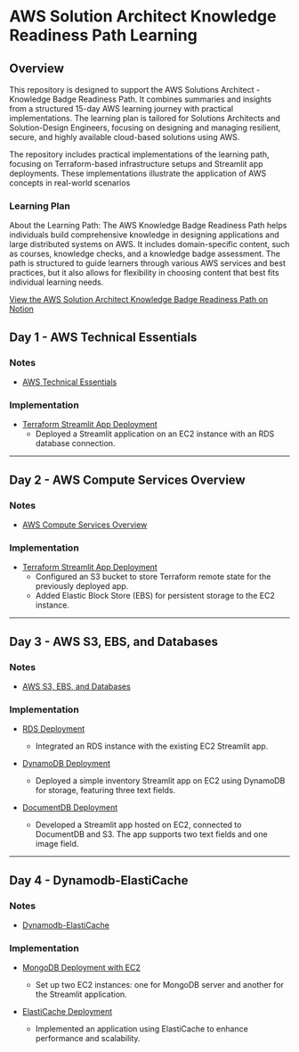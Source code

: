 # AWS Solution Architect Knowledge Readiness Path Learning

## Overview
This repository is designed to support the AWS Solutions Architect - Knowledge Badge Readiness Path. It combines summaries and insights from a structured 15-day AWS learning journey with practical implementations. The learning plan is tailored for Solutions Architects and Solution-Design Engineers, focusing on designing and managing resilient, secure, and highly available cloud-based solutions using AWS.

The repository includes practical implementations of the learning path, focusing on Terraform-based infrastructure setups and Streamlit app deployments. These implementations illustrate the application of AWS concepts in real-world scenarios

### Learning Plan
About the Learning Path:
The AWS Knowledge Badge Readiness Path helps individuals build comprehensive knowledge in designing applications and large distributed systems on AWS. It includes domain-specific content, such as courses, knowledge checks, and a knowledge badge assessment. The path is structured to guide learners through various AWS services and best practices, but it also allows for flexibility in choosing content that best fits individual learning needs.

[View the AWS Solution Architect Knowledge Badge Readiness Path on Notion](https://helix-minnow-e03.notion.site/9e06c208efcc4f59aaf5549210ae52c7?v=0633597eaccf46fea83dbdc762aa9b9d)


## Day 1 - AWS Technical Essentials

### Notes
- [AWS Technical Essentials](Day1-aws-technical-essentials/README)

### Implementation
- [Terraform Streamlit App Deployment](Day1-aws-technical-essentials/implementation/)
  - Deployed a Streamlit application on an EC2 instance with an RDS database connection.
---

## Day 2 - AWS Compute Services Overview

### Notes
- [AWS Compute Services Overview](Day2-aws-iam-compute-storage/README)

### Implementation
- [Terraform Streamlit App Deployment](Day2-aws-iam-compute-storage/implementation/)
  - Configured an S3 bucket to store Terraform remote state for the previously deployed app.
  - Added Elastic Block Store (EBS) for persistent storage to the EC2 instance.
---

## Day 3 - AWS S3, EBS, and Databases

### Notes
- [AWS S3, EBS, and Databases](Day3-EBS-Databases/README)

### Implementation
- [RDS Deployment](Day3-EBS-Databases/implementation-RDS/)
  - Integrated an RDS instance with the existing EC2 Streamlit app.

- [DynamoDB Deployment](Day3-EBS-Databases/implementation-DynamoDB/)
  - Deployed a simple inventory Streamlit app on EC2 using DynamoDB for storage, featuring three text fields.

- [DocumentDB Deployment](Day3-EBS-Databases/implementation-DynamoDB/)
  - Developed a Streamlit app hosted on EC2, connected to DocumentDB and S3. The app supports two text fields and one image field.
---

## Day 4 - Dynamodb-ElastiCache

### Notes
- [Dynamodb-ElastiCache](Day4-Dynamodb-ElastiCache/README)

### Implementation
- [MongoDB Deployment with EC2](Day4-Dynamodb-ElastiCache/implementation-2xEC2-MongoDB-Streamlit/)
  - Set up two EC2 instances: one for MongoDB server and another for the Streamlit application.

- [ElastiCache Deployment](Day4-Dynamodb-ElastiCache/implementation-Elasticache/)
  - Implemented an application using ElastiCache to enhance performance and scalability.




